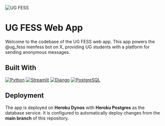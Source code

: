 ![UG FESS](https://github.com/user-attachments/assets/e4f4f89a-2d2a-4934-b954-bc4635250776)

# UG FESS Web App

Welcome to the codebase of the UG FESS web app. This app powers the @ug_fess menfess bot on X, providing UG students with a platform for sending anonymous messages.

## Built With

[![Python](https://img.shields.io/badge/Python-3776AB?style=for-the-badge&logo=python&logoColor=white)](https://www.python.org/)
[![Streamlit](https://img.shields.io/badge/Streamlit-FF4B4B?style=for-the-badge&logo=streamlit&logoColor=white)](https://streamlit.io/)
[![Django](https://img.shields.io/badge/Django-092E20?style=for-the-badge&logo=django&logoColor=white)](https://www.djangoproject.com/)
[![PostgreSQL](https://img.shields.io/badge/PostgreSQL-336791?style=for-the-badge&logo=postgresql&logoColor=white)](https://www.postgresql.org/)

## Deployment

The app is deployed on **Heroku Dynos** with **Heroku Postgres** as the database service. It is configured to automatically deploy changes from the **main branch** of this repository.
